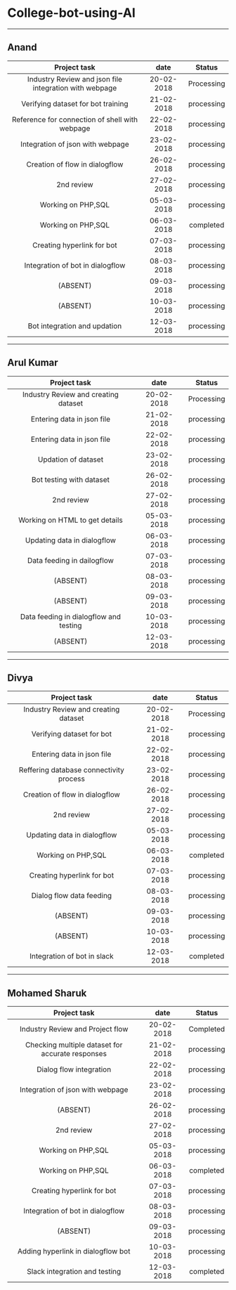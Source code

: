 # College-bot-using-AI
___

## Anand

| Project task                                                     |  date           |  Status         |
| :---------------------------------------------------------------:| :-------------: | :-------------: | 
| Industry Review and json file integration with webpage           | 20-02-2018      | Processing      | 
| Verifying dataset for bot training                               | 21-02-2018      | processing      |
| Reference for connection of shell with webpage                   | 22-02-2018      | processing      |
| Integration of json with webpage                                 | 23-02-2018      | processing      |
| Creation of flow in dialogflow                                   | 26-02-2018      | processing      |
| 2nd review                                                       | 27-02-2018      | processing      |
| Working on PHP,SQL                                               | 05-03-2018      | processing      |
| Working on PHP,SQL                                               | 06-03-2018      | completed       |
| Creating hyperlink for bot                                       | 07-03-2018      | processing      |
| Integration of bot in dialogflow                                 | 08-03-2018      | processing      |
| (ABSENT)                                                         | 09-03-2018      | processing      |
| (ABSENT)                                                         | 10-03-2018      | processing      |
| Bot integration and updation                                     | 12-03-2018      | processing      |
***

## Arul Kumar

| Project task                                                     |  date           |  Status         |
| :---------------------------------------------------------------:| :-------------: | :-------------: | 
| Industry Review and creating dataset                             | 20-02-2018      | Processing      | 
| Entering data in json file                                       | 21-02-2018      | processing      |
| Entering data in json file                                       | 22-02-2018      | processing      |
| Updation of dataset                                              | 23-02-2018      | processing      |
| Bot testing with dataset                                         | 26-02-2018      | processing      |
| 2nd review                                                       | 27-02-2018      | processing      |
| Working on HTML to get details                                   | 05-03-2018      | processing      |
| Updating data in dialogflow                                      | 06-03-2018      | processing      |
| Data feeding in dailogflow                                       | 07-03-2018      | processing      |
| (ABSENT)                                                         | 08-03-2018      | processing      |
| (ABSENT)                                                         | 09-03-2018      | processing      |
| Data feeding in dialogflow and testing                           | 10-03-2018      | processing      |
| (ABSENT)                                                         | 12-03-2018      | processing      |
   
***

## Divya

| Project task                                                     |  date           |  Status         |
| :---------------------------------------------------------------:| :-------------: | :-------------: | 
| Industry Review and creating dataset                             | 20-02-2018      | Processing      | 
| Verifying dataset for bot                                        | 21-02-2018      | processing      |
| Entering data in json file                                       | 22-02-2018      | processing      |
| Reffering database connectivity process                          | 23-02-2018      | processing      |
| Creation of flow in dialogflow                                   | 26-02-2018      | processing      |
| 2nd review                                                       | 27-02-2018      | processing      |
| Updating data in dialogflow                                      | 05-03-2018      | processing      |
| Working on PHP,SQL                                               | 06-03-2018      | completed       |
| Creating hyperlink for bot                                       | 07-03-2018      | processing      |
| Dialog flow data feeding                                         | 08-03-2018      | processing      |
| (ABSENT)                                                         | 09-03-2018      | processing      |
| (ABSENT)                                                         | 10-03-2018      | processing      |
| Integration of bot in slack                                      | 12-03-2018      | completed       |


***

## Mohamed Sharuk

| Project task                                                     |  date           |  Status         |
| :---------------------------------------------------------------:| :-------------: | :-------------: | 
| Industry Review and Project flow                                 | 20-02-2018      | Completed       | 
| Checking multiple dataset for accurate responses                 | 21-02-2018      | processing      |
| Dialog flow integration                                          | 22-02-2018      | processing      |
| Integration of json with webpage                                 | 23-02-2018      | processing      |
| (ABSENT)                                                         | 26-02-2018      | processing      |
| 2nd review                                                       | 27-02-2018      | processing      |
| Working on PHP,SQL                                               | 05-03-2018      | processing      |
| Working on PHP,SQL                                               | 06-03-2018      | completed       |
| Creating hyperlink for bot                                       | 07-03-2018      | processing      |
| Integration of bot in dialogflow                                 | 08-03-2018      | processing      |
| (ABSENT)                                                         | 09-03-2018      | processing      |
| Adding hyperlink in dialogflow bot                               | 10-03-2018      | processing      |
| Slack integration and testing                                    | 12-03-2018      | completed       |



